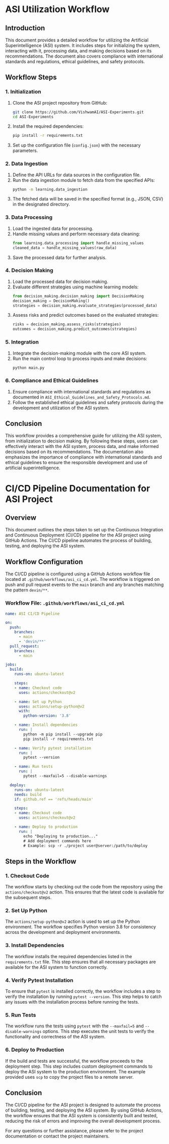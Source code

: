 # ASI Utilization Workflow

## Introduction
This document provides a detailed workflow for utilizing the Artificial Superintelligence (ASI) system. It includes steps for initializing the system, interacting with it, processing data, and making decisions based on its recommendations. The document also covers compliance with international standards and regulations, ethical guidelines, and safety protocols.

## Workflow Steps

### 1. Initialization
1. Clone the ASI project repository from GitHub:
   ```bash
   git clone https://github.com/VishwamAI/ASI-Experiments.git
   cd ASI-Experiments
   ```
2. Install the required dependencies:
   ```bash
   pip install -r requirements.txt
   ```
3. Set up the configuration file (`config.json`) with the necessary parameters.

### 2. Data Ingestion
1. Define the API URLs for data sources in the configuration file.
2. Run the data ingestion module to fetch data from the specified APIs:
   ```bash
   python -m learning.data_ingestion
   ```
3. The fetched data will be saved in the specified format (e.g., JSON, CSV) in the designated directory.

### 3. Data Processing
1. Load the ingested data for processing.
2. Handle missing values and perform necessary data cleaning:
   ```python
   from learning.data_processing import handle_missing_values
   cleaned_data = handle_missing_values(raw_data)
   ```
3. Save the processed data for further analysis.

### 4. Decision Making
1. Load the processed data for decision making.
2. Evaluate different strategies using machine learning models:
   ```python
   from decision_making.decision_making import DecisionMaking
   decision_making = DecisionMaking()
   strategies = decision_making.evaluate_strategies(processed_data)
   ```
3. Assess risks and predict outcomes based on the evaluated strategies:
   ```python
   risks = decision_making.assess_risks(strategies)
   outcomes = decision_making.predict_outcomes(strategies)
   ```

### 5. Integration
1. Integrate the decision-making module with the core ASI system.
2. Run the main control loop to process inputs and make decisions:
   ```bash
   python main.py
   ```

### 6. Compliance and Ethical Guidelines
1. Ensure compliance with international standards and regulations as documented in `ASI_Ethical_Guidelines_and_Safety_Protocols.md`.
2. Follow the established ethical guidelines and safety protocols during the development and utilization of the ASI system.

## Conclusion
This workflow provides a comprehensive guide for utilizing the ASI system, from initialization to decision making. By following these steps, users can effectively interact with the ASI system, process data, and make informed decisions based on its recommendations. The documentation also emphasizes the importance of compliance with international standards and ethical guidelines to ensure the responsible development and use of artificial superintelligence.

# CI/CD Pipeline Documentation for ASI Project

## Overview
This document outlines the steps taken to set up the Continuous Integration and Continuous Deployment (CI/CD) pipeline for the ASI project using GitHub Actions. The CI/CD pipeline automates the process of building, testing, and deploying the ASI system.

## Workflow Configuration
The CI/CD pipeline is configured using a GitHub Actions workflow file located at `.github/workflows/asi_ci_cd.yml`. The workflow is triggered on push and pull request events to the `main` branch and any branches matching the pattern `devin/**`.

### Workflow File: `.github/workflows/asi_ci_cd.yml`
```yaml
name: ASI CI/CD Pipeline

on:
  push:
    branches:
      - main
      - 'devin/**'
  pull_request:
    branches:
      - main

jobs:
  build:
    runs-on: ubuntu-latest

    steps:
    - name: Checkout code
      uses: actions/checkout@v2

    - name: Set up Python
      uses: actions/setup-python@v2
      with:
        python-version: '3.8'

    - name: Install dependencies
      run: |
        python -m pip install --upgrade pip
        pip install -r requirements.txt

    - name: Verify pytest installation
      run: |
        pytest --version

    - name: Run tests
      run: |
        pytest --maxfail=5 --disable-warnings

  deploy:
    runs-on: ubuntu-latest
    needs: build
    if: github.ref == 'refs/heads/main'

    steps:
    - name: Checkout code
      uses: actions/checkout@v2

    - name: Deploy to production
      run: |
        echo "Deploying to production..."
        # Add deployment commands here
        # Example: scp -r ./project user@server:/path/to/deploy
```

## Steps in the Workflow

### 1. Checkout Code
The workflow starts by checking out the code from the repository using the `actions/checkout@v2` action. This ensures that the latest code is available for the subsequent steps.

### 2. Set Up Python
The `actions/setup-python@v2` action is used to set up the Python environment. The workflow specifies Python version 3.8 for consistency across the development and deployment environments.

### 3. Install Dependencies
The workflow installs the required dependencies listed in the `requirements.txt` file. This step ensures that all necessary packages are available for the ASI system to function correctly.

### 4. Verify Pytest Installation
To ensure that `pytest` is installed correctly, the workflow includes a step to verify the installation by running `pytest --version`. This step helps to catch any issues with the installation process before running the tests.

### 5. Run Tests
The workflow runs the tests using `pytest` with the `--maxfail=5` and `--disable-warnings` options. This step executes the unit tests to verify the functionality and correctness of the ASI system.

### 6. Deploy to Production
If the build and tests are successful, the workflow proceeds to the deployment step. This step includes custom deployment commands to deploy the ASI system to the production environment. The example provided uses `scp` to copy the project files to a remote server.

## Conclusion
The CI/CD pipeline for the ASI project is designed to automate the process of building, testing, and deploying the ASI system. By using GitHub Actions, the workflow ensures that the ASI system is consistently built and tested, reducing the risk of errors and improving the overall development process.

For any questions or further assistance, please refer to the project documentation or contact the project maintainers.
